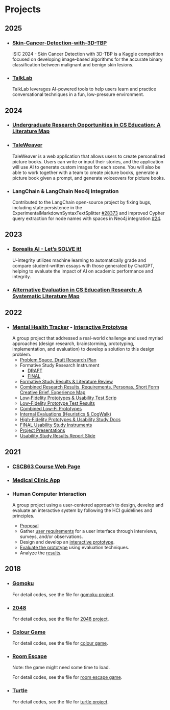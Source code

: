 # Projects

## 2025
- ### [Skin-Cancer-Detection-with-3D-TBP](https://github.com/chkaty/Skin-Cancer-Detection-with-3D-TBP)
  ISIC 2024 - Skin Cancer Detection with 3D-TBP is a Kaggle competition focused on developing image-based algorithms for the accurate binary classification between malignant and benign skin lesions.
- ### [TalkLab](https://talklab.ca/link/alex)
  TalkLab leverages AI-powered tools to help users learn and practice conversational techniques in a fun, low-pressure environment.

## 2024
- ### [Undergraduate Research Opportunities in CS Education: A Literature Map](https://dl.acm.org/doi/10.1145/3641555.3705274)
- ### [TaleWeaver](https://github.com/chkaty/TaleWeaver)
  TaleWeaver is a web application that allows users to create personalized picture books. Users can write or input their stories, and the application will use AI to generate custom images for each scene. You will also be able to work together with a team to create picture books, generate a picture book given a prompt, and generate voiceovers for picture books.
- ### LangChain & LangChain Neo4j Integration
  Contributed to the LangChain open-source project by fixing bugs, including state persistence in the ExperimentalMarkdownSyntaxTextSplitter [#28373](https://github.com/langchain-ai/langchain/pull/28373) and improved Cypher query extraction for node names with spaces in Neo4j integration [#24](https://github.com/langchain-ai/langchain-neo4j/pull/24).

## 2023
- ### [Borealis AI - Let’s SOLVE it!](https://github.com/lodi-m/u-integrity)
  U-integrity utilizes machine learning to automatically grade and compare student-written essays with those generated by ChatGPT, helping to evaluate the impact of AI on academic performance and integrity.
- ### [Alternative Evaluation in CS Education Research: A Systematic Literature Map](https://dl.acm.org/doi/10.1145/3626253.3635537)

## 2022
 - ### [Mental Health Tracker](https://github.com/liu-liuz/Projects/tree/main/Mental%20Health%20Tracker) - [Interactive Prototype](https://www.figma.com/proto/yJqG18CDHWlnCYn5d5pHgP/high-fi-a7a?node-id=6%3A4&starting-point-node-id=6%3A4&scaling=contain)
   A group project that addressed a real-world challenge and used myriad approaches (design research, brainstorming, prototyping, implementation, and evaluation) to develop a solution to this design problem. 
   - [Problem Space, Draft Research Plan](https://github.com/liu-liuz/Projects/blob/main/Mental%20Health%20Tracker/A1.ProblemSpace%26ResearchPlan.pdf)
   - Formative Study Research Instrument
      - [DRAFT](https://github.com/liu-liuz/Projects/blob/main/Mental%20Health%20Tracker/A2a.DraftStudyInstruments.pdf)
      - [FINAL](https://github.com/liu-liuz/Projects/blob/main/Mental%20Health%20Tracke/Formatted%20A2b.Pair%20-%20FINAL%20Formative%20Study%20Research%20Instruments.pdf)
   - [Formative Study Results & Literature Review](https://github.com/liu-liuz/Projects/blob/main/Mental%20Health%20Tracker/A3-FormativeStudyResults.pdf)
   - [Combined Research Results, Requirements, Personas,  Short Form Creative Brief, Experience Map](https://github.com/liu-liuz/Projects/blob/main/Mental%20Health%20Tracker/A4.Requirements%26UXStrategy.pdf)
   - [Low-Fidelity Prototypes & Usability Test Scrip](https://github.com/liu-liuz/Projects/blob/main/Mental%20Health%20Tracker/A5a%20Task%20Analysis%20%26%20Low-Fi%20Prototype-1.pdf)
   - [Low-Fidelity Prototype Test Results](https://github.com/liu-liuz/Projects/blob/main/Mental%20Health%20Tracker/A5b.%20Usability%20Testing%20Results.pdf)
   - [Combined Low-Fi Prototypes](https://github.com/liu-liuz/Projects/blob/main/Mental%20Health%20Tracker/A6a.B05.low-fi.prototype.pdf)
   - [Internal Evaluations (Heuristics & CogWalk)](https://github.com/liu-liuz/Projects/blob/main/Mental%20Health%20Tracker/A6b.B05.PrototypeEvaluations.pdf)
   - [High-Fidelity Prototypes & Usability Study Docs](https://github.com/liu-liuz/Projects/blob/main/Mental%20Health%20Tracker/A7a.DRAFT.Hi-FiPrototype%26UsabilityInstruments-2.pdf)
   - [FINAL Usability Study Instruments](https://github.com/liu-liuz/Projects/blob/main/Mental%20Health%20Tracker/A7b.FINAL.Hi-FiPrototype%26Instruments-1.pdf)
   - [Project Presentations](https://github.com/liu-liuz/Projects/blob/main/Mental%20Health%20Tracker/A8-1.pptx)
   - [Usability Study Results Report Slide](https://github.com/liu-liuz/Projects/blob/main/Mental%20Health%20Tracker/A9.UsabilityTestingReport.pdf)

## 2021
  - ### [CSCB63 Course Web Page](https://github.com/TheJohnsonLai/B20/tree/main/a3)
  
  - ### [Medical Clinic App](https://github.com/liu-liuz/B07.git)
  
  - ### Human Computer Interaction
    A group project using a user-centered approach to design, develop and evaluate an interactive system by following  the  HCI  guidelines  and  principles. 
    - [Proposal](https://github.com/liu-liuz/Projects/blob/main/Computer%20Human%20Interaction/Proposal.pdf)
    - Gather [user requirements](https://github.com/liu-liuz/Projects/blob/main/Computer%20Human%20Interaction/User%20Requirment%20Gathering.pdf) for a user interface through interviews, surveys, and/or observations.  
    - Design and develop an [interactive prototype](https://www.figma.com/file/PHInLAvMeQ8H9w3Kkztwaw/Pineapple-team-library). 
    - [Evaluate the prototype](https://github.com/liu-liuz/Projects/blob/main/Computer%20Human%20Interaction/High%20Fidelity%20Prototype.pdf) using evaluation techniques. 
    - Analyze the [results](https://github.com/liu-liuz/Projects/blob/main/Computer%20Human%20Interaction/Report.pdf). 

## 2018

- ### <a href="https://raw.githack.com/chkaty/miniproject/master/gomoku/index.html" target="_blank">Gomoku</a>

  For detail codes, see the file for [gomoku project](https://github.com/chkaty/miniproject/tree/master/gomoku).

- ### <a href="https://raw.githack.com/chkaty/miniproject/master/2048/index.html" target="_blank">2048</a>

  For detail codes, see the file for [2048 project](https://github.com/chkaty/miniproject/tree/master/2048).

- ### <a href="https://raw.githack.com/chkaty/miniproject/master/colourgame/index.html" target="_blank">Colour Game</a>

  For detail codes, see the file for [colour game](https://github.com/chkaty/miniproject/tree/master/colourgame).

- ### <a href="https://raw.githack.com/chkaty/miniproject/master/majorproject/escape/index.html" target="_blank">Room Escape</a>

  Note: the game might need some time to load. 
  
  For detail codes, see the file for [room escape game](https://github.com/chkaty/miniproject/tree/master/majorproject).

- ### <a href="https://raw.githack.com/chkaty/miniproject/master/turtle/index.html" target="_blank">Turtle</a>

  For detail codes, see the file for [turtle project](https://github.com/chkaty/miniproject/tree/master/turtle).
